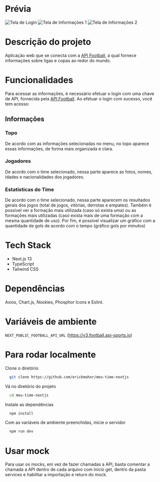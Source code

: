 # Prévia
![Tela de Login](image_preview/my-preview_login.png)
![Tela de Informações 1](image_preview/my-preview_information1.png)
![Tela de Informações 2](image_preview/my-preview_information2.png)


# Descrição do projeto
Aplicação web que se conecta com a [API Football](https://www.api-football.com), a qual fornece informações sobre ligas e copas ao redor do mundo.


# Funcionalidades
Para acessar as informações, é necessário efetuar o login com uma chave de API, fornecida pela [API Football](https://www.api-football.com). Ao efetuar o login com sucesso, você tem acesso:


## Informações

### Topo
De acordo com as informações selecionadas no menu, no topo aparece essas informações, de forma mais organizada e clara.

### Jogadores
De acordo com o time selecionado, nessa parte aparece as fotos, nomes, idades e nacionalidades dos jogadores.

### Estatísticas do Time
De acordo com o time selecionado, nessa parte aparecem os resultados gerais dos jogos (total de jogos, vitórias, derrotas e empates). Também é possível ver a formação mais utilizada (caso só exista uma) ou as formações mais utilizadas (caso exista mais de uma formação com a mesma quantidade de uso). Por fim, é possível visualizar um gráfico com a quantidade de gols de acordo com o tempo (gráfico gols por minutos)


# Tech Stack
- Next.js 13
- TypeScript
- Tailwind CSS


# Dependências
Axios, Chart.js, Nookies, Phosphor Icons e Eslint.


# Variáveis de ambiente
`NEXT_PUBLIC_FOOTBALL_API_URL` (https://v3.football.api-sports.io)


# Para rodar localmente
Clone o diretório
```bash
  git clone https://github.com/erickmohor/meu-time-nextjs
```

Vá no diretório do projeto
```bash
  cd meu-time-nextjs
```

Instale as dependências

```bash
  npm install
```

Com as variáveis de ambiente preenchidas, inicie o servidor

```bash
  npm run dev
```

# Usar mock
Para usar os mocks, em vez de fazer chamadas a API, basta comentar a chamada a API dentro de cada arquivo com inicio get, dentro da pasta services e habilitar a importação e return do mock.